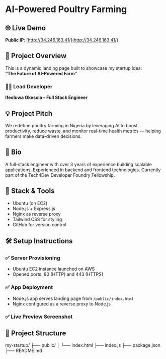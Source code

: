 # AI-Powered Poultry Farming

## 🌐 Live Demo
**Public IP**: [http://34.246.163.41/](http://34.246.163.41/)

## 🚀 Project Overview
This is a dynamic landing page built to showcase my startup idea:  
**“The Future of AI-Powered Farm”**

### 👨‍💻 Lead Developer
**Ifeoluwa Okesola – Full Stack Engineer**

## 💡 Project Pitch
We redefine poultry farming in Nigeria by leveraging AI to boost productivity, reduce waste, and monitor real-time health metrics — helping farmers make data-driven decisions.

## 🧠 Bio
A full-stack engineer with over 3 years of experience building scalable applications. Experienced in backend and frontend technologies. Currently part of the Tech4Dev Developer Foundry Fellowship.

## 🔧 Stack & Tools
- Ubuntu (on EC2)
- Node.js + Express.js
- Nginx as reverse proxy
- Tailwind CSS for styling
- GitHub for version control

## 🛠 Setup Instructions

### ✅ Server Provisioning
- Ubuntu EC2 instance launched on AWS
- Opened ports: 80 (HTTP) and 443 (HTTPS)

### ✅ App Deployment
- Node.js app serves landing page from `/public/index.html`
- Nginx configured as a reverse proxy to Node.js

### ✅ Live Preview Screenshot


## 📂 Project Structure
my-startup/
├── public/
│ └── index.html
├── index.js
├── package.json
├── README.md
